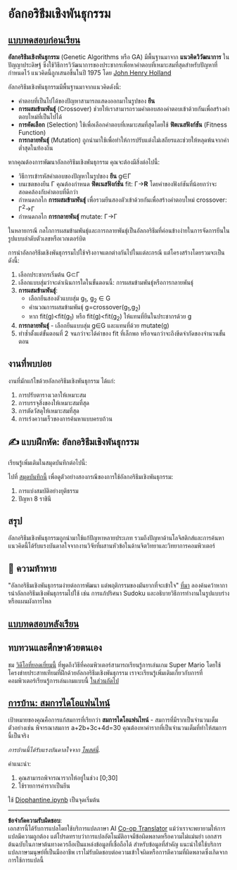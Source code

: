 <!--
CO_OP_TRANSLATOR_METADATA:
{
  "original_hash": "893aa368cb485da704b466a0f3775587",
  "translation_date": "2025-08-29T08:37:56+00:00",
  "source_file": "lessons/6-Other/21-GeneticAlgorithms/README.md",
  "language_code": "th"
}
-->
# อัลกอริธึมเชิงพันธุกรรม

## [แบบทดสอบก่อนเรียน](https://ff-quizzes.netlify.app/en/ai/quiz/41)

**อัลกอริธึมเชิงพันธุกรรม** (Genetic Algorithms หรือ GA) มีพื้นฐานมาจาก **แนวคิดวิวัฒนาการ** ในปัญญาประดิษฐ์ ซึ่งใช้วิธีการวิวัฒนาการของประชากรเพื่อหาคำตอบที่เหมาะสมที่สุดสำหรับปัญหาที่กำหนดไว้ แนวคิดนี้ถูกเสนอขึ้นในปี 1975 โดย [John Henry Holland](https://wikipedia.org/wiki/John_Henry_Holland)

อัลกอริธึมเชิงพันธุกรรมมีพื้นฐานมาจากแนวคิดดังนี้:

* คำตอบที่เป็นไปได้ของปัญหาสามารถแสดงออกมาในรูปของ **ยีน**
* **การผสมข้ามพันธุ์** (Crossover) ช่วยให้เราสามารถรวมคำตอบสองคำตอบเข้าด้วยกันเพื่อสร้างคำตอบใหม่ที่เป็นไปได้
* **การคัดเลือก** (Selection) ใช้เพื่อเลือกคำตอบที่เหมาะสมที่สุดโดยใช้ **ฟิตเนสฟังก์ชัน** (Fitness Function)
* **การกลายพันธุ์** (Mutation) ถูกนำมาใช้เพื่อทำให้การปรับแต่งไม่เสถียรและช่วยให้หลุดพ้นจากค่าต่ำสุดในท้องถิ่น

หากคุณต้องการพัฒนาอัลกอริธึมเชิงพันธุกรรม คุณจะต้องมีสิ่งต่อไปนี้:

* วิธีการเข้ารหัสคำตอบของปัญหาในรูปของ **ยีน** g∈Γ
* บนเซตของยีน Γ คุณต้องกำหนด **ฟิตเนสฟังก์ชัน** fit: Γ→**R** โดยค่าของฟังก์ชันที่น้อยกว่าจะสอดคล้องกับคำตอบที่ดีกว่า
* กำหนดกลไก **การผสมข้ามพันธุ์** เพื่อรวมยีนสองตัวเข้าด้วยกันเพื่อสร้างคำตอบใหม่ crossover: Γ<sup>2</sup>→Γ
* กำหนดกลไก **การกลายพันธุ์** mutate: Γ→Γ

ในหลายกรณี กลไกการผสมข้ามพันธุ์และการกลายพันธุ์เป็นอัลกอริธึมที่ค่อนข้างง่ายในการจัดการยีนในรูปแบบลำดับตัวเลขหรือเวกเตอร์บิต

การนำอัลกอริธึมเชิงพันธุกรรมไปใช้จริงอาจแตกต่างกันไปในแต่ละกรณี แต่โครงสร้างโดยรวมจะเป็นดังนี้:

1. เลือกประชากรเริ่มต้น G⊂Γ
2. เลือกแบบสุ่มว่าจะดำเนินการใดในขั้นตอนนี้: การผสมข้ามพันธุ์หรือการกลายพันธุ์
3. **การผสมข้ามพันธุ์**:
   * เลือกยีนสองตัวแบบสุ่ม g<sub>1</sub>, g<sub>2</sub> ∈ G
   * คำนวณการผสมข้ามพันธุ์ g=crossover(g<sub>1</sub>,g<sub>2</sub>)
   * หาก fit(g)<fit(g<sub>1</sub>) หรือ fit(g)<fit(g<sub>2</sub>) ให้แทนที่ยีนในประชากรด้วย g
4. **การกลายพันธุ์** - เลือกยีนแบบสุ่ม g∈G และแทนที่ด้วย mutate(g)
5. ทำซ้ำตั้งแต่ขั้นตอนที่ 2 จนกว่าจะได้ค่าของ fit ที่เล็กพอ หรือจนกว่าจะถึงขีดจำกัดของจำนวนขั้นตอน

## งานที่พบบ่อย

งานที่มักแก้ไขด้วยอัลกอริธึมเชิงพันธุกรรม ได้แก่:

1. การปรับตารางเวลาให้เหมาะสม
2. การบรรจุสิ่งของให้เหมาะสมที่สุด
3. การตัดวัสดุให้เหมาะสมที่สุด
4. การเร่งความเร็วของการค้นหาแบบครบถ้วน

## ✍️ แบบฝึกหัด: อัลกอริธึมเชิงพันธุกรรม

เรียนรู้เพิ่มเติมในสมุดบันทึกต่อไปนี้:

ไปที่ [สมุดบันทึกนี้](Genetic.ipynb) เพื่อดูตัวอย่างสองกรณีของการใช้อัลกอริธึมเชิงพันธุกรรม:

1. การแบ่งสมบัติอย่างยุติธรรม
2. ปัญหา 8 ราชินี

## สรุป

อัลกอริธึมเชิงพันธุกรรมถูกนำมาใช้แก้ปัญหาหลายประเภท รวมถึงปัญหาด้านโลจิสติกส์และการค้นหา แนวคิดนี้ได้รับแรงบันดาลใจจากงานวิจัยที่ผสานหัวข้อในด้านจิตวิทยาและวิทยาการคอมพิวเตอร์

## 🚀 ความท้าทาย

"อัลกอริธึมเชิงพันธุกรรมง่ายต่อการพัฒนา แต่พฤติกรรมของมันยากที่จะเข้าใจ" [ที่มา](https://wikipedia.org/wiki/Genetic_algorithm) ลองค้นคว้าหาการนำอัลกอริธึมเชิงพันธุกรรมไปใช้ เช่น การแก้ปริศนา Sudoku และอธิบายวิธีการทำงานในรูปแบบร่างหรือแผนผังการไหล

## [แบบทดสอบหลังเรียน](https://ff-quizzes.netlify.app/en/ai/quiz/42)

## ทบทวนและศึกษาด้วยตนเอง

ชม [วิดีโอที่ยอดเยี่ยมนี้](https://www.youtube.com/watch?v=qv6UVOQ0F44) ที่พูดถึงวิธีที่คอมพิวเตอร์สามารถเรียนรู้การเล่นเกม Super Mario โดยใช้โครงข่ายประสาทเทียมที่ฝึกด้วยอัลกอริธึมเชิงพันธุกรรม เราจะเรียนรู้เพิ่มเติมเกี่ยวกับการที่คอมพิวเตอร์เรียนรู้การเล่นเกมแบบนี้ [ในส่วนถัดไป](../22-DeepRL/README.md)

## [การบ้าน: สมการไดโอแฟนไทน์](Diophantine.ipynb)

เป้าหมายของคุณคือการแก้สมการที่เรียกว่า **สมการไดโอแฟนไทน์** - สมการที่มีรากเป็นจำนวนเต็ม ตัวอย่างเช่น พิจารณาสมการ a+2b+3c+4d=30 คุณต้องหาค่ารากที่เป็นจำนวนเต็มที่ทำให้สมการนี้เป็นจริง

*การบ้านนี้ได้รับแรงบันดาลใจจาก [โพสต์นี้](https://habr.com/post/128704/).*

คำแนะนำ:

1. คุณสามารถพิจารณารากให้อยู่ในช่วง [0;30]
2. ใช้รายการค่ารากเป็นยีน

ใช้ [Diophantine.ipynb](Diophantine.ipynb) เป็นจุดเริ่มต้น

---

**ข้อจำกัดความรับผิดชอบ**:  
เอกสารนี้ได้รับการแปลโดยใช้บริการแปลภาษา AI [Co-op Translator](https://github.com/Azure/co-op-translator) แม้ว่าเราจะพยายามให้การแปลมีความถูกต้อง แต่โปรดทราบว่าการแปลอัตโนมัติอาจมีข้อผิดพลาดหรือความไม่แม่นยำ เอกสารต้นฉบับในภาษาต้นทางควรถือเป็นแหล่งข้อมูลที่เชื่อถือได้ สำหรับข้อมูลที่สำคัญ แนะนำให้ใช้บริการแปลภาษามนุษย์ที่เป็นมืออาชีพ เราไม่รับผิดชอบต่อความเข้าใจผิดหรือการตีความที่ผิดพลาดซึ่งเกิดจากการใช้การแปลนี้